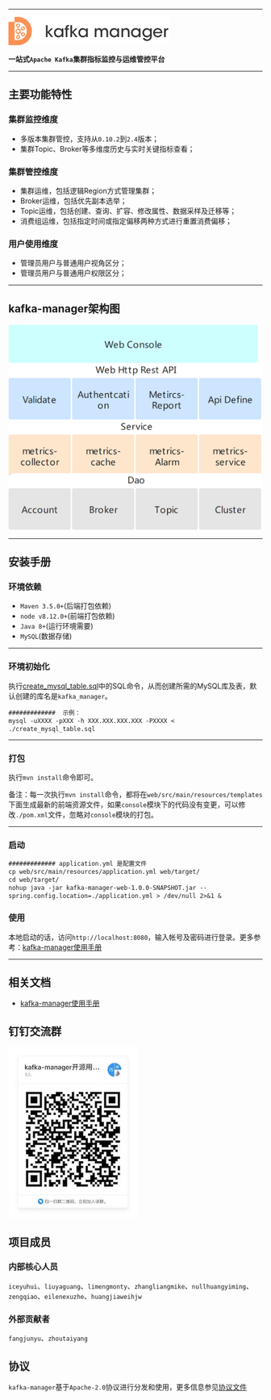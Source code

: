 
---

![kafka-manager-logo](doc/assets/images/common/logo_name.png)

**一站式`Apache Kafka`集群指标监控与运维管控平台**

--- 

## 主要功能特性


### 集群监控维度

- 多版本集群管控，支持从`0.10.2`到`2.4`版本；
- 集群Topic、Broker等多维度历史与实时关键指标查看；


### 集群管控维度

- 集群运维，包括逻辑Region方式管理集群；
- Broker运维，包括优先副本选举；
- Topic运维，包括创建、查询、扩容、修改属性、数据采样及迁移等；
- 消费组运维，包括指定时间或指定偏移两种方式进行重置消费偏移；


### 用户使用维度

- 管理员用户与普通用户视角区分；
- 管理员用户与普通用户权限区分；

---

## kafka-manager架构图

![kafka-manager-arch](doc/assets/images/common/arch.png)


---

## 安装手册

### 环境依赖

- `Maven 3.5.0+`(后端打包依赖)
- `node v8.12.0+`(前端打包依赖)
- `Java 8+`(运行环境需要)
- `MySQL`(数据存储)

---

### 环境初始化

执行[create_mysql_table.sql](doc/create_mysql_table.sql)中的SQL命令，从而创建所需的MySQL库及表，默认创建的库名是`kafka_manager`。

```
#############  示例：
mysql -uXXXX -pXXX -h XXX.XXX.XXX.XXX -PXXXX < ./create_mysql_table.sql
```

---


### 打包

执行`mvn install`命令即可。

备注：每一次执行`mvn install`命令，都将在`web/src/main/resources/templates`下面生成最新的前端资源文件，如果`console`模块下的代码没有变更，可以修改`./pom.xml`文件，忽略对`console`模块的打包。

---

### 启动

```
############# application.yml 是配置文件
cp web/src/main/resources/application.yml web/target/
cd web/target/
nohup java -jar kafka-manager-web-1.0.0-SNAPSHOT.jar --spring.config.location=./application.yml > /dev/null 2>&1 &
```

### 使用

本地启动的话，访问`http://localhost:8080`，输入帐号及密码进行登录。更多参考：[kafka-manager使用手册](doc/user_cn_guide.md)


---

## 相关文档

- [kafka-manager使用手册](doc/user_cn_guide.md)


## 钉钉交流群

![dingding_group](doc/assets/images/common/dingding_group.jpg)


## 项目成员

### 内部核心人员

`iceyuhui`、`liuyaguang`、`limengmonty`、`zhangliangmike`、`nullhuangyiming`、`zengqiao`、`eilenexuzhe`、`huangjiaweihjw`


### 外部贡献者

`fangjunyu`、`zhoutaiyang`


## 协议

`kafka-manager`基于`Apache-2.0`协议进行分发和使用，更多信息参见[协议文件](./LICENSE)
